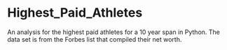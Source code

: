 # Highest_Paid_Athletes
An analysis for the highest paid athletes for a 10 year span in Python. The data set is from the Forbes list that compiled their net worth. 
